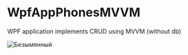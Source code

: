 # WpfAppPhonesMVVM
WPF application implements CRUD using MVVM (without db)

![Безымянный](https://user-images.githubusercontent.com/43531046/61181557-f3c62180-a630-11e9-9413-9d9f45271c42.png)
